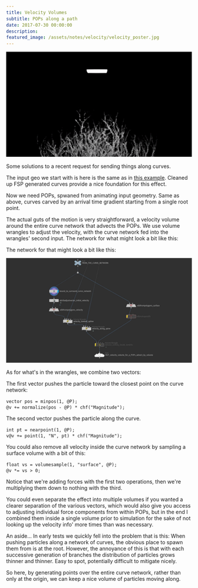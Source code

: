 ```yaml
---
title: Velocity Volumes
subtitle: POPs along a path
date: 2017-07-30 00:00:00
description:
featured_image: /assets/notes/velocity/velocity_poster.jpg
---
```


![The result](/assets/notes/velocity/velocity_poster.gif)

Some solutions to a recent request for sending things along curves.

The input geo we start with is here is the same as in [this example](/notes/tendrils). Cleaned up FSP generated curves provide a nice foundation for this effect.

Now we need POPs, spwaned from animating input geometry. Same as above, curves carved by an arrival time gradient starting from a single root point.

The actual guts of the motion is very straightforward, a velocity volume around the entire curve network that advects the POPs. We use volume wrangles to adjust the velocity, with the curve network fed into the wrangles' second input. The network for what might look a bit like this:

The network for that might look a bit like this:

![The result](/assets/notes/velocity/velocity_network.jpg)

As for what's in the wrangles, we combine two vectors:

The first vector pushes the particle toward the closest point on the curve network:
```
vector pos = minpos(1, @P);
@v += normalize(pos - @P) * chf("Magnitude");
```

The second vector pushes the particle along the curve. 
```
int pt = nearpoint(1, @P);
v@v += point(1, "N", pt) * chf("Magnitude");
```

You could also remove all velocity inside the curve network by sampling a surface volume with a bit of this:
```
float vs = volumesample(1, "surface", @P);
@v *= vs > 0;
```

Notice that we're adding forces with the first two operations, then we're multiplying them down to nothing with the third.

You could even separate the effect into multiple volumes if you wanted a clearer separation of the various vectors, which would also give you access to adjusting individual force components from within POPs, but in the end I combined them inside a single volume prior to simulation for the sake of not looking up the velocity info' more times than was necessary.

An aside... In early tests we quickly fell into the problem that is this: When pushing particles along a network of curves, the obvious place to spawn them from is at the root. However, the annoyance of this is that with each successive generation of branches the distribution of particles grows thinner and thinner. Easy to spot, potentially difficult to mitigate nicely.

So here, by generating points over the entire curve network, rather than only at the origin, we can keep a nice volume of particles moving along.
